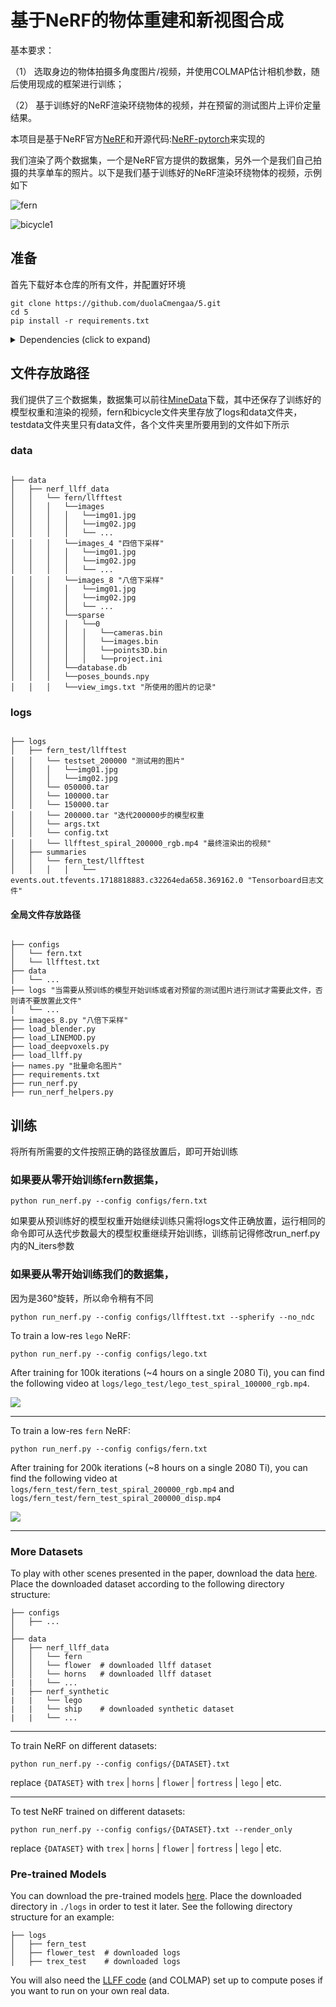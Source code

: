 # 基于NeRF的物体重建和新视图合成

基本要求：

（1） 选取身边的物体拍摄多角度图片/视频，并使用COLMAP估计相机参数，随后使用现成的框架进行训练；

（2） 基于训练好的NeRF渲染环绕物体的视频，并在预留的测试图片上评价定量结果。

本项目是基于NeRF官方[NeRF](http://www.matthewtancik.com/nerf)和开源代码:[NeRF-pytorch](https://github.com/yenchenlin/nerf-pytorch)来实现的

我们渲染了两个数据集，一个是NeRF官方提供的数据集，另外一个是我们自己拍摄的共享单车的照片。以下是我们基于训练好的NeRF渲染环绕物体的视频，示例如下

![fern](https://github.com/duolaCmengaa/5/assets/145974277/9ac8e55e-9a1d-493b-adc6-61481bd89280)

![bicycle1](https://github.com/duolaCmengaa/5/assets/145974277/d9cf1779-b3ea-408e-830a-79c922681c98)



## 准备
首先下载好本仓库的所有文件，并配置好环境

```
git clone https://github.com/duolaCmengaa/5.git
cd 5
pip install -r requirements.txt
```

<details>
  <summary> Dependencies (click to expand) </summary>
  
  ## Dependencies
  - PyTorch 1.4
  - matplotlib
  - numpy
  - imageio
  - imageio-ffmpeg
  - configargparse
  
The LLFF data loader requires ImageMagick.




</details>



## 文件存放路径
我们提供了三个数据集，数据集可以前往[MineData](https://drive.google.com/drive/folders/1JcWnWqofrvRd6TWf9Ix0hpnNLA0eoJkg)下载，其中还保存了训练好的模型权重和渲染的视频，fern和bicycle文件夹里存放了logs和data文件夹，testdata文件夹里只有data文件，各个文件夹里所要用到的文件如下所示

### data

```
                                                                                      
├── data                                                                                                                                                                                               
│   ├── nerf_llff_data                                                                                                  
│   │   └── fern/llfftest                                                                                                                             
│   │   │   └──images   
│   │   │   │   └──img01.jpg
│   │   │   │   └──img02.jpg
│   │   │   │   └── ...
│   │   │   └──images_4 "四倍下采样"
│   │   │   │   └──img01.jpg
│   │   │   │   └──img02.jpg
│   │   │   │   └── ...
│   │   │   └──images_8 "八倍下采样"
│   │   │   │   └──img01.jpg
│   │   │   │   └──img02.jpg
│   │   │   │   └── ...
│   │   │   └──sparse
│   │   │   │   └──0
│   │   │   │   │   └──cameras.bin
│   │   │   │   │   └──images.bin
│   │   │   │   │   └──points3D.bin
│   │   │   │   │   └──project.ini
│   │   │   └──database.db 
│   │   │   └──poses_bounds.npy
│   │   │   └──view_imgs.txt "所使用的图片的记录"  
```

### logs

```
                                                                                      
├── logs                                                                                                                                                                                               
│   ├── fern_test/llfftest 
│   │   └── testset_200000 "测试用的图片"
│   │   │   └──img01.jpg
│   │   │   └──img02.jpg
│   │   └── 050000.tar
│   │   └── 100000.tar
│   │   └── 150000.tar
│   │   └── 200000.tar "迭代200000步的模型权重
│   │   └── args.txt
│   │   └── config.txt
│   │   └── llfftest_spiral_200000_rgb.mp4 "最终渲染出的视频"
│   ├── summaries                                                                                                
│   │   └── fern_test/llfftest
│   │   │   │   └── events.out.tfevents.1718818883.c32264eda658.369162.0 "Tensorboard日志文件"                                                                                                                        

```

#### 全局文件存放路径

```
                                                                                      
├── configs                                                                                                                                                                                    │   └── fern.txt
│   └── llfftest.txt       
├── data
│   └── ...
├── logs "当需要从预训练的模型开始训练或者对预留的测试图片进行测试才需要此文件，否则请不要放置此文件"
│   └── ...
├── images_8.py "八倍下采样"
├── load_blender.py
├── load_LINEMOD.py
├── load_deepvoxels.py
├── load_llff.py
├── names.py "批量命名图片"
├── requirements.txt
├── run_nerf.py
├── run_nerf_helpers.py

```

## 训练

将所有所需要的文件按照正确的路径放置后，即可开始训练

### 如果要从零开始训练fern数据集，

```
python run_nerf.py --config configs/fern.txt
```

如果要从预训练好的模型权重开始继续训练只需将logs文件正确放置，运行相同的命令即可从迭代步数最大的模型权重继续开始训练，训练前记得修改run_nerf.py内的N_iters参数

### 如果要从零开始训练我们的数据集，

因为是360°旋转，所以命令稍有不同
```
python run_nerf.py --config configs/llfftest.txt --spherify --no_ndc
```



To train a low-res `lego` NeRF:
```
python run_nerf.py --config configs/lego.txt
```
After training for 100k iterations (~4 hours on a single 2080 Ti), you can find the following video at `logs/lego_test/lego_test_spiral_100000_rgb.mp4`.

![](https://user-images.githubusercontent.com/7057863/78473103-9353b300-7770-11ea-98ed-6ba2d877b62c.gif)

---

To train a low-res `fern` NeRF:
```
python run_nerf.py --config configs/fern.txt
```
After training for 200k iterations (~8 hours on a single 2080 Ti), you can find the following video at `logs/fern_test/fern_test_spiral_200000_rgb.mp4` and `logs/fern_test/fern_test_spiral_200000_disp.mp4`

![](https://user-images.githubusercontent.com/7057863/78473081-58ea1600-7770-11ea-92ce-2bbf6a3f9add.gif)

---

### More Datasets
To play with other scenes presented in the paper, download the data [here](https://drive.google.com/drive/folders/128yBriW1IG_3NJ5Rp7APSTZsJqdJdfc1). Place the downloaded dataset according to the following directory structure:
```
├── configs                                                                                                       
│   ├── ...                                                                                     
│                                                                                               
├── data                                                                                                                                                                                                       
│   ├── nerf_llff_data                                                                                                  
│   │   └── fern                                                                                                                             
│   │   └── flower  # downloaded llff dataset                                                                                  
│   │   └── horns   # downloaded llff dataset
|   |   └── ...
|   ├── nerf_synthetic
|   |   └── lego
|   |   └── ship    # downloaded synthetic dataset
|   |   └── ...
```

---

To train NeRF on different datasets: 

```
python run_nerf.py --config configs/{DATASET}.txt
```

replace `{DATASET}` with `trex` | `horns` | `flower` | `fortress` | `lego` | etc.

---

To test NeRF trained on different datasets: 

```
python run_nerf.py --config configs/{DATASET}.txt --render_only
```

replace `{DATASET}` with `trex` | `horns` | `flower` | `fortress` | `lego` | etc.


### Pre-trained Models

You can download the pre-trained models [here](https://drive.google.com/drive/folders/1jIr8dkvefrQmv737fFm2isiT6tqpbTbv). Place the downloaded directory in `./logs` in order to test it later. See the following directory structure for an example:

```
├── logs 
│   ├── fern_test
│   ├── flower_test  # downloaded logs
│   ├── trex_test    # downloaded logs
```

You will also need the [LLFF code](http://github.com/fyusion/llff) (and COLMAP) set up to compute poses if you want to run on your own real data.

